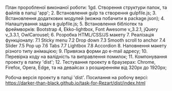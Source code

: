 План проробленої виконаної роботи:
    1gd. Створення структури папок, та файлів в папці 'app';
    2. Встановлення gulp та створення gulpfile.js;
    3. Встановлення додаткових модулей (можна побачити в package.json);
    4. Налаштування задач в gulpfile.js;
    5. Встановлення бібліотек та фреймворків: Bootstrap 4, Ekko-lightbox, Font Awesome v_3.2.1, jQuery v_3.3.1, OwlCarousel;
    6. Розробка HTML/CSS/JS макету
    7. Реалізація функціоналу:
        7.1 Sticky menu
        7.2 Drop down
        7.3 Smooth scroll to anchor
        7.4 Slider
        7.5 Pop up
        7.6 Tabs
        7.7 Lightbox
        7.8 Accordion
    8. Наповнення макету різного типу анімацією;
    9. Привязка форми до e-mail адресу;
    10. Перевірка коду на валідність та виправлення помилок;
    11. Компонування проекту в папку 'dist';
    12. Тестування проекту в браузерах: Chrome, Firefox, Opera, Edge, та на девайсах з розширенням від 320px до 1920px;
    
Робоча версія проекту в папці 'dist'.
Посилання на робочу версі: https://darker-than-black.github.io/task-for-Rezart/dist/index.html
